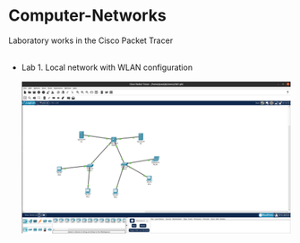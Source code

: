 # Computer-Networks
Laboratory works in the Cisco Packet Tracer</br></br>
- Lab 1. Local network with WLAN configuration</br></br>
![](resources/lab1.png) 
